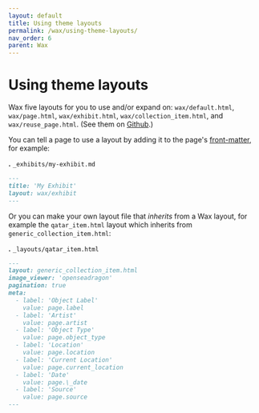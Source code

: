 ```yaml
---
layout: default
title: Using theme layouts
permalink: /wax/using-theme-layouts/
nav_order: 6
parent: Wax
---
```


# Using theme layouts

Wax five layouts for you to use and/or expand on: `wax/default.html`, `wax/page.html`, `wax/exhibit.html`, `wax/collection_item.html`, and `wax/reuse_page.html`. (See them on [Github](https://github.com/minicomp/wax/tree/main/_layouts).)

You can tell a page to use a layout by adding it to the page's [front-matter](https://jekyllrb.com/docs/front-matter/), for example:

__.__ `_exhibits/my-exhibit.md`

```markdown
---
title: 'My Exhibit'
layout: wax/exhibit
---
```

Or you can make your own layout file that *inherits* from a Wax layout, for example the `qatar_item.html` layout which inherits from `generic_collection_item.html`:

__.__ `_layouts/qatar_item.html`

```markdown
---
layout: generic_collection_item.html
image_viewer: 'openseadragon'
pagination: true
meta:
  - label: 'Object Label'
    value: page.label
  - label: 'Artist'
    value: page.artist
  - label: 'Object Type'
    value: page.object_type
  - label: 'Location'
    value: page.location
  - label: 'Current Location'
    value: page.current_location
  - label: 'Date'
    value: page.\_date
  - label: 'Source'
    value: page.source
---
```
